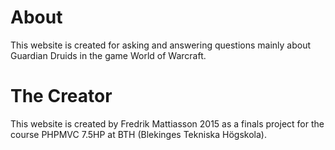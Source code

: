 About
=====

This website is created for asking and answering questions mainly about Guardian Druids in the game World of Warcraft.

The Creator
===========
This website is created by Fredrik Mattiasson 2015 as a finals project for the course PHPMVC 7.5HP at BTH (Blekinges Tekniska Högskola).